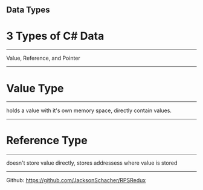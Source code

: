## Data Types

# 3 Types of C# Data
---
Value, Reference, and Pointer

---

# Value Type
---
holds a value with it's own memory space, directly contain values.

---

# Reference Type
---
doesn't store value directly, stores addressess where value is stored

---


Github: https://github.com/JacksonSchacher/RPSRedux